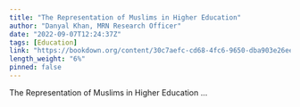 ```yaml
---
title: "The Representation of Muslims in Higher Education"
author: "Danyal Khan, MRN Research Officer"
date: "2022-09-07T12:24:37Z"
tags: [Education]
link: "https://bookdown.org/content/30c7aefc-cd68-4fc6-9650-dba903e26eec/"
length_weight: "6%"
pinned: false
---
```


The Representation of Muslims in Higher Education ...
